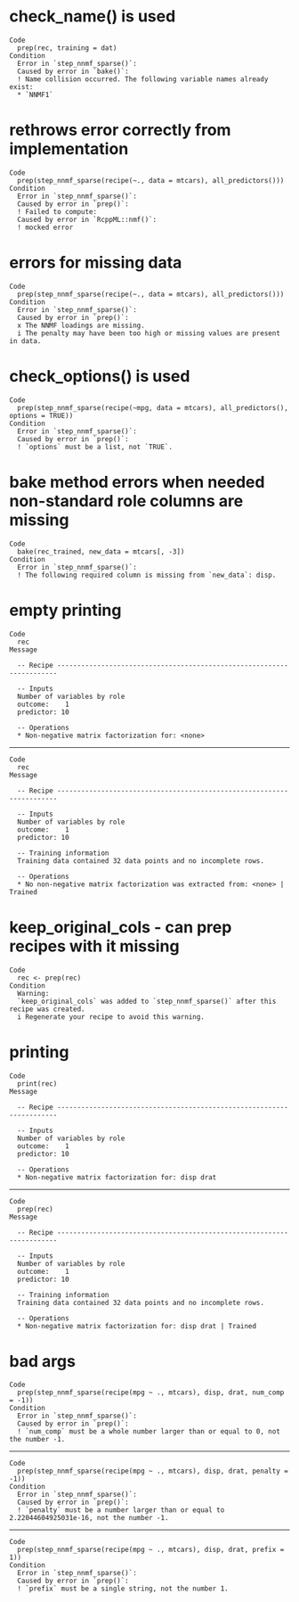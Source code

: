 # check_name() is used

    Code
      prep(rec, training = dat)
    Condition
      Error in `step_nnmf_sparse()`:
      Caused by error in `bake()`:
      ! Name collision occurred. The following variable names already exist:
      * `NNMF1`

# rethrows error correctly from implementation

    Code
      prep(step_nnmf_sparse(recipe(~., data = mtcars), all_predictors()))
    Condition
      Error in `step_nnmf_sparse()`:
      Caused by error in `prep()`:
      ! Failed to compute:
      Caused by error in `RcppML::nmf()`:
      ! mocked error

# errors for missing data

    Code
      prep(step_nnmf_sparse(recipe(~., data = mtcars), all_predictors()))
    Condition
      Error in `step_nnmf_sparse()`:
      Caused by error in `prep()`:
      x The NNMF loadings are missing.
      i The penalty may have been too high or missing values are present in data.

# check_options() is used

    Code
      prep(step_nnmf_sparse(recipe(~mpg, data = mtcars), all_predictors(), options = TRUE))
    Condition
      Error in `step_nnmf_sparse()`:
      Caused by error in `prep()`:
      ! `options` must be a list, not `TRUE`.

# bake method errors when needed non-standard role columns are missing

    Code
      bake(rec_trained, new_data = mtcars[, -3])
    Condition
      Error in `step_nnmf_sparse()`:
      ! The following required column is missing from `new_data`: disp.

# empty printing

    Code
      rec
    Message
      
      -- Recipe ----------------------------------------------------------------------
      
      -- Inputs 
      Number of variables by role
      outcome:    1
      predictor: 10
      
      -- Operations 
      * Non-negative matrix factorization for: <none>

---

    Code
      rec
    Message
      
      -- Recipe ----------------------------------------------------------------------
      
      -- Inputs 
      Number of variables by role
      outcome:    1
      predictor: 10
      
      -- Training information 
      Training data contained 32 data points and no incomplete rows.
      
      -- Operations 
      * No non-negative matrix factorization was extracted from: <none> | Trained

# keep_original_cols - can prep recipes with it missing

    Code
      rec <- prep(rec)
    Condition
      Warning:
      `keep_original_cols` was added to `step_nnmf_sparse()` after this recipe was created.
      i Regenerate your recipe to avoid this warning.

# printing

    Code
      print(rec)
    Message
      
      -- Recipe ----------------------------------------------------------------------
      
      -- Inputs 
      Number of variables by role
      outcome:    1
      predictor: 10
      
      -- Operations 
      * Non-negative matrix factorization for: disp drat

---

    Code
      prep(rec)
    Message
      
      -- Recipe ----------------------------------------------------------------------
      
      -- Inputs 
      Number of variables by role
      outcome:    1
      predictor: 10
      
      -- Training information 
      Training data contained 32 data points and no incomplete rows.
      
      -- Operations 
      * Non-negative matrix factorization for: disp drat | Trained

# bad args

    Code
      prep(step_nnmf_sparse(recipe(mpg ~ ., mtcars), disp, drat, num_comp = -1))
    Condition
      Error in `step_nnmf_sparse()`:
      Caused by error in `prep()`:
      ! `num_comp` must be a whole number larger than or equal to 0, not the number -1.

---

    Code
      prep(step_nnmf_sparse(recipe(mpg ~ ., mtcars), disp, drat, penalty = -1))
    Condition
      Error in `step_nnmf_sparse()`:
      Caused by error in `prep()`:
      ! `penalty` must be a number larger than or equal to 2.22044604925031e-16, not the number -1.

---

    Code
      prep(step_nnmf_sparse(recipe(mpg ~ ., mtcars), disp, drat, prefix = 1))
    Condition
      Error in `step_nnmf_sparse()`:
      Caused by error in `prep()`:
      ! `prefix` must be a single string, not the number 1.


